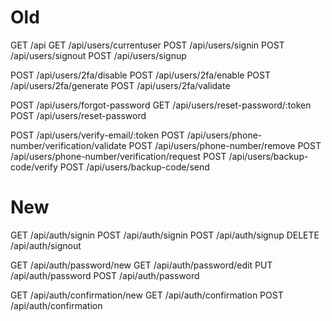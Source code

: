 # Old
GET     /api
GET     /api/users/currentuser 
POST    /api/users/signin
POST    /api/users/signout
POST    /api/users/signup

POST    /api/users/2fa/disable
POST    /api/users/2fa/enable
POST    /api/users/2fa/generate
POST    /api/users/2fa/validate

POST    /api/users/forgot-password
GET     /api/users/reset-password/:token
POST    /api/users/reset-password

POST    /api/users/verify-email/:token
POST    /api/users/phone-number/verification/validate
POST    /api/users/phone-number/remove
POST    /api/users/phone-number/verification/request
POST    /api/users/backup-code/verify
POST    /api/users/backup-code/send

# New
GET     /api/auth/signin
POST    /api/auth/signin
POST    /api/auth/signup
DELETE  /api/auth/signout

GET     /api/auth/password/new
GET     /api/auth/password/edit
PUT     /api/auth/password
POST    /api/auth/password

GET     /api/auth/confirmation/new
GET     /api/auth/confirmation
POST    /api/auth/confirmation